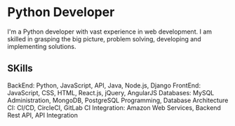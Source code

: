 # Python Developer
I'm a Python developer with vast experience in web development. I am skilled in grasping the big picture, problem solving, developing and implementing solutions. 

## SKills
BackEnd: Python, JavaScript, API, Java, Node.js, Django
FrontEnd: JavaScript, CSS, HTML, React.js, jQuery, AngularJS
Databases: MySQL Administration, MongoDB, PostgreSQL Programming, Database Architecture
CI: CI/CD, CircleCI, GitLab CI
Integration: Amazon Web Services, Backend Rest API, API Integration
<!---
DuvanGomez1124/DuvanGomez1124 is a ✨ special ✨ repository because its `README.md` (this file) appears on your GitHub profile.
You can click the Preview link to take a look at your changes.
--->
